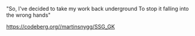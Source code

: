 "So, I've decided to take my work back underground
To stop it falling into the wrong hands"

https://codeberg.org//martinsnygg/SSG_GK
